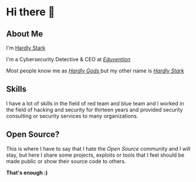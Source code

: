 # Hi there 👋


## About Me
I'm [ Hardly Stark ]( https://Github.com/HardlyStark )

I'm a Cybersecurity Detective & CEO at *[ Eduvention ](https://Github.com/Eduvention)*

Most people know me as *[ Hardly Gods ](https://Github.com/HardlyGods)* but my other name is *[ Hardly Stark ]( https://Github.com/HardlyStark )*

## Skills
I have a lot of skills in the field of red team and blue team and I worked in the field of hacking and security for thirteen years and provided security consulting or security services to many organizations.

## Open Source?
This is where I have to say that I hate the *Open Source* community and I will stay, but here I share some projects, exploits or tools that I feel should be made public or show their source code to others.

**That's enough :)**

